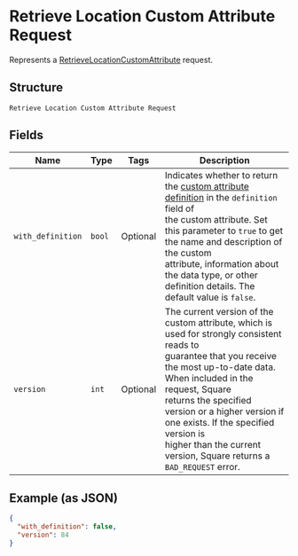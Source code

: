 
# Retrieve Location Custom Attribute Request

Represents a [RetrieveLocationCustomAttribute](../../doc/api/location-custom-attributes.md#retrieve-location-custom-attribute) request.

## Structure

`Retrieve Location Custom Attribute Request`

## Fields

| Name | Type | Tags | Description |
|  --- | --- | --- | --- |
| `with_definition` | `bool` | Optional | Indicates whether to return the [custom attribute definition](entity:CustomAttributeDefinition) in the `definition` field of<br>the custom attribute. Set this parameter to `true` to get the name and description of the custom<br>attribute, information about the data type, or other definition details. The default value is `false`. |
| `version` | `int` | Optional | The current version of the custom attribute, which is used for strongly consistent reads to<br>guarantee that you receive the most up-to-date data. When included in the request, Square<br>returns the specified version or a higher version if one exists. If the specified version is<br>higher than the current version, Square returns a `BAD_REQUEST` error. |

## Example (as JSON)

```json
{
  "with_definition": false,
  "version": 84
}
```


